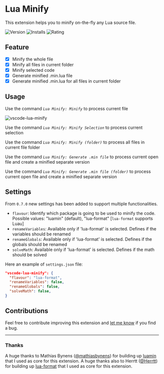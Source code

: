 # Lua Minify

This extension helps you to minify on-the-fly any Lua source file.

![Version](https://img.shields.io/visual-studio-marketplace/v/informagico.vscode-lua-minify.svg)
![Installs](https://img.shields.io/visual-studio-marketplace/i/informagico.vscode-lua-minify.svg)
![Rating](https://img.shields.io/visual-studio-marketplace/r/informagico.vscode-lua-minify.svg)

## Feature

- [x] Minify the whole file
- [x] Minify all files in current folder
- [x] Minify selected code
- [x] Generate minified .min.lua file
- [x] Generate minified .min.lua for all files in current folder

## Usage

Use the command *`Lua Minify: Minify`* to process current file

![vscode-lua-minify](https://github.com/informagico/vscode-lua-minify/blob/master/images/vscode-lua-minify.gif?raw=true)

Use the command *`Lua Minify: Minify Selection`* to process current selection

Use the command *`Lua Minify: Minify (folder)`* to process all files in current file folder

Use the command *`Lua Minify: Generate .min file`* to process current open file and create a minified separate version

Use the command *`Lua Minify: Generate .min file (folder)`* to process current open file and create a minified separate version

## Settings

From `0.7.0` new settings has been added to support multiple functionalities.

- `flavour`: Identify which package is going to be used to minify the code. Possible values: "luamin" (default), "lua-format" [`lua-format` supports Luau]
- `renameVariables`: Available only if 'lua-format' is selected. Defines if the variables should be renamed
- `renameGlobals`: Available only if 'lua-format' is selected. Defines if the globals should be renamed
- `solveMath`: Available only if 'lua-format' is selected. Defines if the math should be solved

Here an example of `settings.json` file:

```json
"vscode-lua-minify": {
  "flavour": "lua-format",
  "renameVariables": false,
  "renameGlobals": false,
  "solveMath": false,
}
```

## Contributions

Feel free to contribute improving this extension and [let me know](https://github.com/informagico/vscode-lua-minify/issues) if you find a bug.

---

### Thanks

A huge thanks to Mathias Bynens ([@mathiasbynens](https://github.com/mathiasbynens)) for building up [luamin](https://github.com/mathiasbynens/luamin) that I used as core for this extension.
A huge thanks also to Herrtt ([@Herrtt](https://github.com/Herrtt)) for building up [lua-format](https://github.com/Herrtt/luamin.js) that I used as core for this extension.
